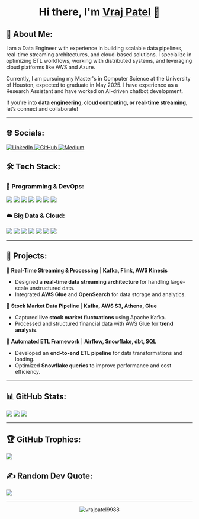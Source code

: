 <h1 align="center">
  Hi there, I'm <a href="https://vrajpatel.tech/" target="_blank">Vraj Patel</a> 👋
</h1>

## 💫 About Me:
I am a Data Engineer with experience in building scalable data pipelines, real-time streaming architectures, and cloud-based solutions. I specialize in optimizing ETL workflows, working with distributed systems, and leveraging cloud platforms like AWS and Azure.  

Currently, I am pursuing my Master's in Computer Science at the University of Houston, expected to graduate in May 2025. I have experience as a Research Assistant and have worked on AI-driven chatbot development.  

If you're into **data engineering, cloud computing, or real-time streaming**, let’s connect and collaborate!

---
## 🌐 Socials:
<p align="left">
  <a href="https://www.linkedin.com/in/vrajpatel9988/">
    <img src="https://img.shields.io/badge/LinkedIn-%230077B5.svg?style=for-the-badge&logo=linkedin&logoColor=white" alt="LinkedIn">
  </a>
  <a href="https://github.com/vrajpatel9988">
    <img src="https://img.shields.io/badge/GitHub-000000.svg?style=for-the-badge&logo=github&logoColor=white" alt="GitHub">
  </a>
  <a href="https://medium.com/@vrajpatel9988">
    <img src="https://img.shields.io/badge/Medium-12100E?style=for-the-badge&logo=medium&logoColor=white" alt="Medium">
  </a>
</p>

## 🛠 Tech Stack:

### 🚀 Programming & DevOps:
<p align="left">
  <img src="https://img.shields.io/badge/Python-3670A0?style=for-the-badge&logo=python&logoColor=ffdd54">
  <img src="https://img.shields.io/badge/SQL-%230075B5.svg?style=for-the-badge&logo=postgresql&logoColor=white">
  <img src="https://img.shields.io/badge/Java-%23ED8B00.svg?style=for-the-badge&logo=java&logoColor=white">
  <img src="https://img.shields.io/badge/Scala-%23DC322F.svg?style=for-the-badge&logo=scala&logoColor=white">
  <img src="https://img.shields.io/badge/Docker-%230db7ed.svg?style=for-the-badge&logo=docker&logoColor=white">
  <img src="https://img.shields.io/badge/Kubernetes-%23326CE5.svg?style=for-the-badge&logo=kubernetes&logoColor=white">
  <img src="https://img.shields.io/badge/Terraform-%235835CC.svg?style=for-the-badge&logo=terraform&logoColor=white">
</p>

### ☁️ Big Data & Cloud:
<p align="left">
  <img src="https://img.shields.io/badge/Spark-%23E25A1C.svg?style=for-the-badge&logo=apache-spark&logoColor=white">
  <img src="https://img.shields.io/badge/PySpark-%23E25A1C.svg?style=for-the-badge&logo=apache-spark&logoColor=white">
  <img src="https://img.shields.io/badge/Kafka-%23000000.svg?style=for-the-badge&logo=apache-kafka&logoColor=white">
  <img src="https://img.shields.io/badge/Airflow-%23017CEE.svg?style=for-the-badge&logo=apache-airflow&logoColor=white">
  <img src="https://img.shields.io/badge/Hadoop-%23FFBB00.svg?style=for-the-badge&logo=apache-hadoop&logoColor=white">
  <img src="https://img.shields.io/badge/AWS-%23FF9900.svg?style=for-the-badge&logo=amazon-aws&logoColor=white">
  <img src="https://img.shields.io/badge/Azure-%230072C6.svg?style=for-the-badge&logo=microsoft-azure&logoColor=white">
</p>

---

## 🚀 Projects:
🔹 **Real-Time Streaming & Processing** | **Kafka, Flink, AWS Kinesis**  
- Designed a **real-time data streaming architecture** for handling large-scale unstructured data.  
- Integrated **AWS Glue** and **OpenSearch** for data storage and analytics.  

🔹 **Stock Market Data Pipeline** | **Kafka, AWS S3, Athena, Glue**  
- Captured **live stock market fluctuations** using Apache Kafka.  
- Processed and structured financial data with AWS Glue for **trend analysis**.  

🔹 **Automated ETL Framework** | **Airflow, Snowflake, dbt, SQL**  
- Developed an **end-to-end ETL pipeline** for data transformations and loading.  
- Optimized **Snowflake queries** to improve performance and cost efficiency.  

---

## 📊 GitHub Stats:
<p align="left">
  <img src="https://github-readme-stats.vercel.app/api?username=vrajpatel9988&theme=dracula&hide_border=false&include_all_commits=false&count_private=true" />
  <img src="https://github-readme-streak-stats.herokuapp.com/?user=vrajpatel9988&theme=dracula&hide_border=false" />
  <img src="https://github-readme-stats.vercel.app/api/top-langs/?username=vrajpatel9988&theme=dracula&hide_border=false&include_all_commits=false&count_private=true&layout=compact" />
</p>

---

## 🏆 GitHub Trophies:
![](https://github-profile-trophy.vercel.app/?username=vrajpatel9988&theme=Dark&no-frame=false&no-bg=true&margin-w=4)

## ✍️ Random Dev Quote:
![](https://quotes-github-readme.vercel.app/api?type=horizontal&theme=radical)

---

<p align="center"> 
  <img src="https://komarev.com/ghpvc/?username=vrajpatel9988&label=Profile%20Views&color=0e75b6&style=flat" alt="vrajpatel9988" /> 
</p>
